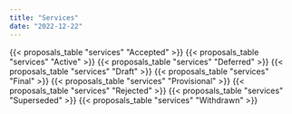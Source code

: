 ```yaml
---
title: "Services"
date: "2022-12-22"
---
```


{{< proposals_table "services" "Accepted" >}}
{{< proposals_table "services" "Active" >}}
{{< proposals_table "services" "Deferred" >}}
{{< proposals_table "services" "Draft" >}}
{{< proposals_table "services" "Final" >}}
{{< proposals_table "services" "Provisional" >}}
{{< proposals_table "services" "Rejected" >}}
{{< proposals_table "services" "Superseded" >}}
{{< proposals_table "services" "Withdrawn" >}}
